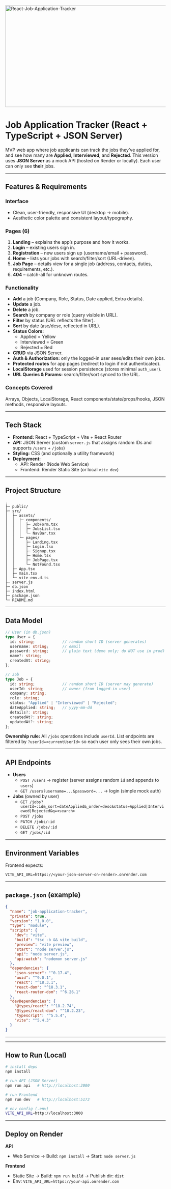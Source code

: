 <img src="https://socialify.git.ci/juniorSarh/React-Job-Application-Tracker/image?language=1&owner=1&name=1&stargazers=1&theme=Light" alt="React-Job-Application-Tracker" width="640" height="320" />

# Job Application Tracker (React + TypeScript + JSON Server)

MVP web app where job applicants can track the jobs they’ve applied for, and see how many are **Applied**, **Interviewed**, and **Rejected**. This version uses **JSON Server** as a mock API (hosted on Render or locally). Each user can only see **their** jobs.

---

## Features & Requirements

### Interface
- Clean, user-friendly, responsive UI (desktop → mobile).
- Aesthetic color palette and consistent layout/typography.

### Pages (6)
1. **Landing** – explains the app’s purpose and how it works.
2. **Login** – existing users sign in.
3. **Registration** – new users sign up (username/email + password).
4. **Home** – lists your jobs with search/filter/sort (URL-driven).
5. **Job Page** – details view for a single job (address, contacts, duties, requirements, etc.).
6. **404** – catch-all for unknown routes.

### Functionality
- **Add** a job (Company, Role, Status, Date applied, Extra details).
- **Update** a job.
- **Delete** a job.
- **Search** by company or role (query visible in URL).
- **Filter** by status (URL reflects the filter).
- **Sort** by date (asc/desc, reflected in URL).
- **Status Colors:**  
  - Applied = Yellow  
  - Interviewed = Green  
  - Rejected = Red
- **CRUD** via JSON Server.
- **Auth & Authorization:** only the logged-in user sees/edits their own jobs.
- **Protected routes** for app pages (redirect to login if not authenticated).
- **LocalStorage** used for session persistence (stores minimal `auth_user`).
- **URL Queries & Params:** search/filter/sort synced to the URL.

### Concepts Covered
Arrays, Objects, LocalStorage, React components/state/props/hooks, JSON methods, responsive layouts.

---

## Tech Stack

- **Frontend:** React + TypeScript + Vite + React Router
- **API:** JSON Server (custom `server.js` that assigns random IDs and supports `/users` + `/jobs`)
- **Styling:** CSS (and optionally a utility framework)
- **Deployment:**  
  - API: Render (Node Web Service)  
  - Frontend: Render Static Site (or local `vite dev`)

---

## Project Structure

```
.
├─ public/
├─ src/
│  ├─ assets/
│  │  ├─ components/
│  │  │  ├─ JobForm.tsx
│  │  │  ├─ JobsList.tsx
│  │  │  └─ NavBar.tsx
│  │  └─ pages/
│  │     ├─ Landing.tsx
│  │     ├─ Login.tsx
│  │     ├─ Signup.tsx
│  │     ├─ Home.tsx
│  │     ├─ JobPage.tsx
│  │     └─ NotFound.tsx
│  ├─ App.tsx
│  ├─ main.tsx
│  └─ vite-env.d.ts
├─ server.js
├─ db.json
├─ index.html
├─ package.json
└─ README.md
```

---

## Data Model

```ts
// User (in db.json)
type User = {
  id: string;            // random short ID (server generates)
  username: string;      // email
  password: string;      // plain text (demo only; do NOT use in prod)
  name?: string;
  createdAt: string;
};

// Job
type Job = {
  id: string;            // random short ID (server may generate)
  userId: string;        // owner (from logged-in user)
  company: string;
  role: string;
  status: "Applied" | "Interviewed" | "Rejected";
  dateApplied: string;   // yyyy-mm-dd
  details?: string;
  createdAt?: string;
  updatedAt?: string;
};
```

**Ownership rule:** All `/jobs` operations include `userId`. List endpoints are filtered by `?userId=<currentUserId>` so each user only sees their own jobs.

---

## API Endpoints

- **Users**
  - `POST /users` → register (server assigns random `id` and appends to `users`)
  - `GET /users?username=...&password=...` → login (simple mock auth)
- **Jobs** (owned by user)
  - `GET /jobs?userId=:id&_sort=dateApplied&_order=desc&status=Applied|Interviewed|Rejected&q=<search>`
  - `POST /jobs`
  - `PATCH /jobs/:id`
  - `DELETE /jobs/:id`
  - `GET /jobs/:id`

---

## Environment Variables

Frontend expects:

```
VITE_API_URL=https://<your-json-server-on-render>.onrender.com
```

---

## `package.json` (example)

```json
{
  "name": "job-application-tracker",
  "private": true,
  "version": "1.0.0",
  "type": "module",
  "scripts": {
    "dev": "vite",
    "build": "tsc -b && vite build",
    "preview": "vite preview",
    "start": "node server.js",
    "api": "node server.js",
    "api:watch": "nodemon server.js"
  },
  "dependencies": {
    "json-server": "^0.17.4",
    "uuid": "^9.0.1",
    "react": "^18.3.1",
    "react-dom": "^18.3.1",
    "react-router-dom": "^6.26.1"
  },
  "devDependencies": {
    "@types/react": "^18.2.74",
    "@types/react-dom": "^18.2.23",
    "typescript": "^5.5.4",
    "vite": "^5.4.3"
  }
}
```
---

---

## How to Run (Local)

```bash
# install deps
npm install

# run API (JSON Server)
npm run api   # http://localhost:3000

# run Frontend
npm run dev   # http://localhost:5173

# env config (.env)
VITE_API_URL=http://localhost:3000
```

---

## Deploy on Render

**API**  
- Web Service → Build: `npm install` → Start: `node server.js`

**Frontend**  
- Static Site → Build: `npm run build` → Publish dir: `dist`  
- Env: `VITE_API_URL=https://your-api.onrender.com`
